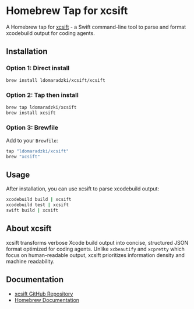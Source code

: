 # Homebrew Tap for xcsift

A Homebrew tap for [xcsift](https://github.com/ldomaradzki/xcsift) - a Swift command-line tool to parse and format xcodebuild output for coding agents.

## Installation

### Option 1: Direct install
```bash
brew install ldomaradzki/xcsift/xcsift
```

### Option 2: Tap then install
```bash
brew tap ldomaradzki/xcsift
brew install xcsift
```

### Option 3: Brewfile
Add to your `Brewfile`:
```ruby
tap "ldomaradzki/xcsift"
brew "xcsift"
```

## Usage

After installation, you can use xcsift to parse xcodebuild output:

```bash
xcodebuild build | xcsift
xcodebuild test | xcsift
swift build | xcsift
```

## About xcsift

xcsift transforms verbose Xcode build output into concise, structured JSON format optimized for coding agents. Unlike `xcbeautify` and `xcpretty` which focus on human-readable output, xcsift prioritizes information density and machine readability.

## Documentation

- [xcsift GitHub Repository](https://github.com/ldomaradzki/xcsift)
- [Homebrew Documentation](https://docs.brew.sh)
